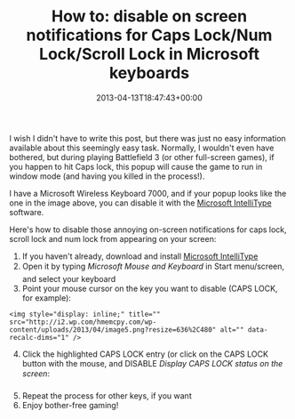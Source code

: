 ﻿---
title: 'How to: disable on screen notifications for Caps Lock/Num Lock/Scroll Lock in Microsoft keyboards'
date: 2013-04-13T18:47:43+00:00
---
<img style="background-image: none; float: right; padding-top: 0px; padding-left: 0px; margin: 0px 0px 0px 5px; display: inline; padding-right: 0px; border-width: 0px;" title="" src="http://i1.wp.com/hmemcpy.com/wp-content/uploads/2013/04/image.png?resize=187%2C121" alt="" align="right" border="0" data-recalc-dims="1" />I wish I didn't have to write this post, but there was just no easy information available about this seemingly easy task. Normally, I wouldn't even have bothered, but during playing Battlefield 3 (or other full-screen games), if you happen to hit Caps lock, this popup will cause the game to run in window mode (and having you killed in the process!).

<!-- more -->

I have a Microsoft Wireless Keyboard 7000, and if your popup looks like the one in the image above, you can disable it with the [Microsoft IntelliType](http://www.microsoft.com/en-us/download/details.aspx?id=26949) software.

Here's how to disable those annoying on-screen notifications for caps lock, scroll lock and num lock from appearing on your screen:

  1. If you haven't already, download and install [Microsoft IntelliType](http://www.microsoft.com/en-us/download/details.aspx?id=26949)
  2. Open it by typing *Microsoft Mouse and Keyboard* in Start menu/screen, and select your keyboard
  3. Point your mouse cursor on the key you want to disable (CAPS LOCK, for example):
  
    <img style="display: inline;" title="" src="http://i2.wp.com/hmemcpy.com/wp-content/uploads/2013/04/image5.png?resize=636%2C480" alt="" data-recalc-dims="1" />
  4. Click the highlighted CAPS LOCK entry (or click on the CAPS LOCK button with the mouse, and DISABLE *Display CAPS LOCK status on the screen*:  
    <img style="display: inline;" title="" src="http://i2.wp.com/hmemcpy.com/wp-content/uploads/2013/04/image6.png?resize=636%2C480" alt="" data-recalc-dims="1" />
  5. Repeat the process for other keys, if you want
  6. Enjoy bother-free gaming!
